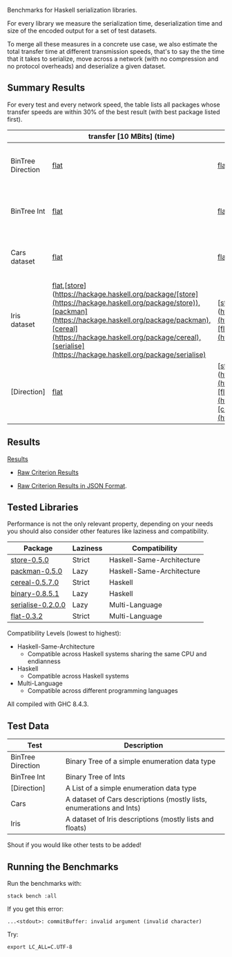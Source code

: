Benchmarks for Haskell serialization libraries.

For every library we measure the serialization time, deserialization time and size of the encoded output for a set of test datasets.

To merge all these measures in a concrete use case, we also estimate the total transfer time at different transmission speeds, that's to say the the time that it takes to serialize, move across a network (with no compression and no protocol overheads) and deserialize a given dataset.      

## Summary Results

For every test and every network speed, the table lists all packages whose transfer speeds are within 30% of the best result (with best package listed first).


||transfer [10 MBits] (time)|transfer [100 MBits] (time)|transfer [1000 MBits] (time)|
| ---| ---| ---| ---|
|BinTree Direction|[flat](https://hackage.haskell.org/package/flat)|[flat](https://hackage.haskell.org/package/flat)|[[store](https://hackage.haskell.org/package/store)](https://hackage.haskell.org/package/[store](https://hackage.haskell.org/package/store)),[flat](https://hackage.haskell.org/package/flat)|
|BinTree Int|[flat](https://hackage.haskell.org/package/flat)|[flat](https://hackage.haskell.org/package/flat)|[[store](https://hackage.haskell.org/package/store)](https://hackage.haskell.org/package/[store](https://hackage.haskell.org/package/store)),[flat](https://hackage.haskell.org/package/flat)|
|Cars dataset|[flat](https://hackage.haskell.org/package/flat)|[flat](https://hackage.haskell.org/package/flat)|[[store](https://hackage.haskell.org/package/store)](https://hackage.haskell.org/package/[store](https://hackage.haskell.org/package/store)),[flat](https://hackage.haskell.org/package/flat)|
|Iris dataset|[flat](https://hackage.haskell.org/package/flat),[[store](https://hackage.haskell.org/package/store)](https://hackage.haskell.org/package/[store](https://hackage.haskell.org/package/store)),[packman](https://hackage.haskell.org/package/packman),[cereal](https://hackage.haskell.org/package/cereal),[serialise](https://hackage.haskell.org/package/serialise)|[[store](https://hackage.haskell.org/package/store)](https://hackage.haskell.org/package/[store](https://hackage.haskell.org/package/store)),[flat](https://hackage.haskell.org/package/flat)|[[store](https://hackage.haskell.org/package/store)](https://hackage.haskell.org/package/[store](https://hackage.haskell.org/package/store))|
|[Direction]|[flat](https://hackage.haskell.org/package/flat)|[[store](https://hackage.haskell.org/package/store)](https://hackage.haskell.org/package/[store](https://hackage.haskell.org/package/store)),[flat](https://hackage.haskell.org/package/flat),[cereal](https://hackage.haskell.org/package/cereal)|[[store](https://hackage.haskell.org/package/store)](https://hackage.haskell.org/package/[store](https://hackage.haskell.org/package/store))|


## Results

[Results](https://rawgit.com/haskell-perf/serialization/master/report.md)

* [Raw Criterion Results](https://rawgit.com/haskell-perf/serialization/master/report.html)

* [Raw Criterion Results in JSON Format](https://raw.githubusercontent.com/haskell-perf/serialization/master/report.json).


## Tested Libraries

Performance is not the only relevant property, depending on your needs you should also consider other features like laziness and compatibility.

| Package                                                            | Laziness | Compatibility             |
| ---                                                                | ---      | ---                       |
| [store-0.5.0](https://hackage.haskell.org/package/store)         | Strict   | Haskell-Same-Architecture |
| [packman-0.5.0](http://hackage.haskell.org/package/packman)        | Lazy     | Haskell-Same-Architecture |
| [cereal-0.5.7.0](http://hackage.haskell.org/package/cereal)        | Strict   | Haskell                   |
| [binary-0.8.5.1](http://hackage.haskell.org/package/binary)        | Lazy     | Haskell                   |
| [serialise-0.2.0.0](https://hackage.haskell.org/package/serialise) | Lazy     | Multi-Language            |
| [flat-0.3.2](https://hackage.haskell.org/package/flat)                    | Strict   | Multi-Language            |


Compatibility Levels (lowest to highest):
* Haskell-Same-Architecture
  - Compatible across Haskell systems sharing the same CPU and endianness
* Haskell
  - Compatible across Haskell systems
* Multi-Language
  - Compatible across different programming languages

All compiled with GHC 8.4.3.

## Test Data

| Test              | Description                                                          |
| ---               | ---                                                                  |
| BinTree Direction | Binary Tree of a simple enumeration data type                        |
| BinTree Int       | Binary Tree of Ints                                                  |
| [Direction]       | A List of a simple enumeration data type                             |
| Cars              | A dataset of Cars descriptions (mostly lists, enumerations and Ints) |
| Iris              | A dataset of Iris descriptions (mostly lists and floats)             |

Shout if you would like other tests to be added!

## Running the Benchmarks

Run the benchmarks with:

`stack bench :all`

If you get this error:

`...<stdout>: commitBuffer: invalid argument (invalid character)`

Try:

`export LC_ALL=C.UTF-8`










